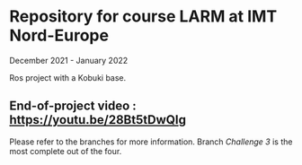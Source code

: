 # Repository for course LARM at IMT Nord-Europe
December 2021 - January 2022

Ros project with a Kobuki base. 

## End-of-project video : https://youtu.be/28Bt5tDwQIg 

Please refer to the branches for more information.
Branch *Challenge 3* is the most complete out of the four.

